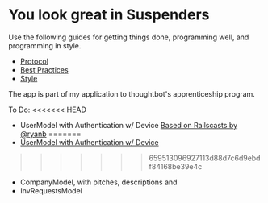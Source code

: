 You look great in Suspenders
============================

Use the following guides for getting things done, programming well, and
programming in style.

* [Protocol](http://github.com/thoughtbot/guides/blob/master/protocol)
* [Best Practices](http://github.com/thoughtbot/guides/blob/master/best-practices)
* [Style](http://github.com/thoughtbot/guides/blob/master/style)

The app is part of my application to thoughtbot's apprenticeship program.

To Do:
<<<<<<< HEAD
* UserModel with Authentication w/ Device [Based on Railscasts by @ryanb](http://www.railscasts.com/episodes/209-devise-revised)
=======
* [UserModel with Authentication w/ Device](http://www.railscasts.com/episodes/209-devise-revised)
>>>>>>> 659513096927113d88d7c6d9ebdf84168be39e4c
* CompanyModel, with pitches, descriptions and 
* InvRequestsModel

